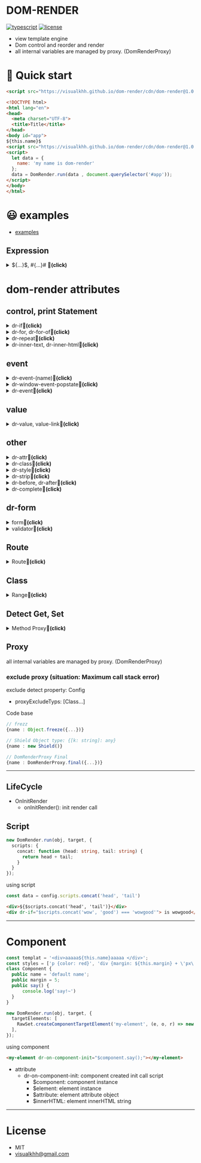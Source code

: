 DOM-RENDER  
===   
[![typescript](https://img.shields.io/badge/-npm-black?logo=npm)](https://www.npmjs.com/package/dom-render) [![license](https://img.shields.io/badge/license-MIT-green)](LICENSE.md)
* view template engine
* Dom control and reorder and render
* all internal variables are managed by proxy. (DomRenderProxy)

# 🚀 Quick start 
```html
<script src="https://visualkhh.github.io/dom-render/cdn/dom-render@1.0.73.js"></script>
```
```html
<!DOCTYPE html>
<html lang="en">
<head>
  <meta charset="UTF-8">
  <title>Title</title>
</head>
<body id="app">
${this.name}$
<script src="https://visualkhh.github.io/dom-render/cdn/dom-render@1.0.73.js"></script>
<script>
  let data = {
    name: 'my name is dom-render'
  };
  data = DomRender.run(data , document.querySelector('#app'));
</script>
</body>
</html>
```

# 😃 examples
- [examples](./examples)


## Expression
<details>
  <summary>${...}$, #{...}# <strong>🔻(click)</strong></summary>

### ${}$ innerTEXT, #{}# innerHTML
```html
<body id="app">
${this.name}$  <!-- outout: <i>my name is dom-render</i> -->
#{this.name}# <!-- outout text is italic: my name is dom-render -->
<script>
  let data = {
    name: '<i>my name is dom-render</i>'
  };
  data = DomRender.run(data , document.querySelector('#app'));
</script>
</body>
```
</details>

# dom-render attributes

## control, print Statement
<details>
  <summary>dr-if<strong>🔻(click)</strong></summary>

### if element render
```html
<body id="app">
  <div dr-if="true">true</div>  <!-- render -->
  <div dr-if="this.gender === 'M'">gender: M</div> <!-- No Render -->
<script>
  let data = {
    gender: 'F'
  };
  data = DomRender.run(data , document.querySelector('#app'));
</script>
</body>
```
</details>

<details>
  <summary>dr-for, dr-for-of<strong>🔻(click)</strong></summary>

```html
<div dr-for="var i = 0; i < this.friends.length; i++"> friend</div>
<div dr-for-of="this.friends"> ${#it#.name}$</div>
<div dr-for-of="$range(10, 20)"><div>${#it#}$</div><div>
<div dr-for="var i = 1 ; i <= 9 ; i++" dr-it="i">
  ${#it#}$ *
  <scope dr-for="var y = 1 ; y <= 9 ; y++" dr-it="y" dr-var="superIt=#it#" dr-strip="true">
    #it# = ${var.superIt * #it#}$
  </scope>
</div>
```
</details>

<details>
  <summary>dr-repeat<strong>🔻(click)</strong></summary>

```html
<div dr-repeat="10"><div>#it#</div></div>
<div dr-repeat="$range(10, 20)"><div>#it#</div></div>
<div dr-repeat="$range(10, 20, 5)"><div>#it#</div></div>
<div dr-repeat="$range('10..5, 2')"><div>#it#</div></div>
```
</details>

<details>
  <summary>dr-inner-text, dr-inner-html<strong>🔻(click)</strong></summary>

```html
<div dr-inner-text="'<b>aa</b> <button dr-event-click=\'alert(1)\'>aa</button>'"> friend</div>
<div dr-inner-html="'<b>aa</b> <button dr-event-click=\'alert(1)\'>aa</button>'"> friend</div>
```
</details>


## event
<details>
  <summary>dr-event-(name)<strong>🔻(click)</strong></summary>

* click, mousedown, mouseup, dblclick, mouseover, mouseout, mousemove, mouseenter, mouseleave, contextmenu, keyup, keydown, keypress, change, input, submit, resize, focus, blur
* ref: element
* variable: $event, $target
```html
click: <button dr-event-click="this.name = 'name' + new Date()">click</button> <br>
change: <input type="text" dr-event-change="this.name = $target.value"> <br>
input: <input type="text" dr-event-input="this.name = $target.value"> <br>
keyup: <input type="text" dr-event-keyup="this.name = $target.value"> <br>
...
keydown: <input type="text" dr-event-keydown="this.name = $target.value"><br>
submit: <form dr-event-submit="console.log($event); $event.preventDefault();"><input type="text"> <button type="submit">submit</button></form><br>
```
</details>

<details>
  <summary>dr-window-event-popstate<strong>🔻(click)</strong></summary>

* ref: window
* variable: $target

```html
window-event-popstate: <input type="text" dr-window-event-popstate="alert(this.name)"><br>
```
</details>

<details>
  <summary>dr-event<strong>🔻(click)</strong></summary>

* other event
* ref: element
* variable: $params, $event


```html
<input dr-event:bind='eventName1, eventName2' dr-event="console.log('event', $params, $event)"  type="text">
```
</details>



## value
<details>
  <summary>dr-value, value-link<strong>🔻(click)</strong></summary>

* dr-value
  * The value is assigned the first time.
* dr-value-link
  * Value and variable values are referencing each other. It affects each other when changing. (Immediate reflection event: input)

```html
dr-value: <input type="text" dr-value="this.office.name"> <br>
dr-value-link: <input type="text" dr-value-link="this.office.addr.street"> <br>
```
</details>

## other
<details>
  <summary>dr-attr<strong>🔻(click)</strong></summary>

```html
<textarea dr-attr="{rows: this.age/2, cols: this.age}"></textarea>
<div dr-attr="{wow: '123', good: 123444}"></div>
<div dr-attr="['wow=123', 'good=123444']"></div>
<div dr-attr="'wow=123, good=123444'"></div>
```
</details>

<details>
  <summary>dr-class<strong>🔻(click)</strong></summary>

```html
<div dr-class="{big: this.age > 50, red: this.age > 50}"></div>
<div dr-class="'big yellow ' + (this.age > 50 ? 'old' : 'young')"></div>
<div dr-class="['small', 'yellow']"></div>
```
</details>

<details>
  <summary>dr-style<strong>🔻(click)</strong></summary>

```html
<div dr-style="{fontSize: this.age + 'px'}"> style </div>
<div dr-style="{'font-size': '20px'}"> style</div>
<div dr-style="'font-size: ' + this.age +'px; margin: ' + this.age + 'px'"> style </div>
<div dr-style="['font-size: ' + this.age +'px', 'margin: ' + this.age + 'px']"> style </div>
```
</details>

<details>
  <summary>dr-strip<strong>🔻(click)</strong></summary>

```html
<div dr-strip="true"><span>hello</span></div> <!-- output html : <span>hello</span> -->
```
</details>

<details>
  <summary>dr-before, dr-after<strong>🔻(click)</strong></summary>

```html
<div dr-before="console.log('process before')" dr-after="console.log('process after')"></div>
```
</details>

<details>
  <summary>dr-complete<strong>🔻(click)</strong></summary>

```html
<select dr-value-link="this.currentContry" dr-event-change="this.contryChange($event)">
  <option dr-for-of="this.languages" dr-value="#it#.key" dr-complete="this.currentContry='defaultValue'">${#it#.title}$</option>
</select>
```
</details>

## dr-form
<details>
  <summary>form<strong>🔻(click)</strong></summary>
* event: change  
* modify change: dr-form:event="input"

```html
<body id="app">
<form dr-form="this.form" dr-event-submit="this.submit(); $event.preventDefault();">
  name: <input name="name">
  age: <input name="age">
  <button type="submit">submit</button>
</form>
<script>
  let data = {
    form: {},
    submit() {
      console.log(this.form);
    }
  };
  data = DomRender.run(data , document.querySelector('#app'));
</script>
</body>
<!-- 💥 submit call --> 
<!-- console: {name: 'name data', age: 'age data'}  -->
```
</details>

<details>
  <summary>validator<strong>🔻(click)</strong></summary>

```html
<body id="app">
<form dr-form="this.form" dr-event-submit="this.submit(); $event.preventDefault();">
    name: <input name="name">
    age: <input name="age">
    <button type="submit">submit</button>
</form>
<script>
    const form = new FormValidator();
    form.name = new NotEmptyValidator();
    form.age = new NotEmptyValidator();
    let data = {
        form,
        submit() {
            if (this.form.valid()){
                console.log('valid');
            } else {
                console.log('inValid');
            }
        }
    };
    data = DomRender.run(data , document.querySelector('#app'));
</script>
</body>
```
validator
- Validator (abstract)
- ValidatorArray (abstract)
- AllCheckedValidatorArray
- AllUnCheckedValidatorArray
- CheckedValidator
- CountEqualsCheckedValidatorArray
- CountEqualsUnCheckedValidatorArray
- CountGreaterThanCheckedValidatorArray
- CountGreaterThanEqualsCheckedValidatorArray
- CountGreaterThanEqualsUnCheckedValidatorArray
- CountGreaterThanUnCheckedValidatorArray
- CountLessThanCheckedValidatorArray
- CountLessThanEqualsCheckedValidatorArray
- CountLessThanEqualsUnCheckedValidatorArray
- CountLessThanUnCheckedValidatorArray
- CountUnCheckedValidatorArray
- EmptyValidator
- ExcludeCheckedValidatorArray
- FormValidator
- IncludeCheckedValidatorArray
- MultipleValidator
- NonPassValidator
- NotEmptyValidator
- NotRegExpTestValidator
- PassValidator
- RegExpTestValidator
- RequiredValidator
- UnCheckedValidator
- ValidMultipleValidator
- ValidValidator
- ValidValidatorArray
- ValueEqualsValidator
- ValueNotEqualsValidator
</details>



## Route
<details>
  <summary>Route<strong>🔻(click)</strong></summary>

- [examples](./examples/router)

* config routerType: 'hash' | 'path'  (default: 'hash')
```typescript
// Config
const config: Config = {
  window
};
config.targetElements = [
  RawSet.createComponentTargetElement('page-main', (e, o, r) => new Main(), MainTemplate, undefined, config),
  RawSet.createComponentTargetElement('page-second', (e, o, r) => new Second(), SecondTemplate, undefined, config),
  RawSet.createComponentTargetElement('page-detail', (e, o, r) => new Detail(), DetailTemplate, undefined, config)
];
config.routerType = 'hash';
const data = DomRender.run(new Data(), document.querySelector('#app')!, config);
```
```html
<header>
    <button dr-event-click="$router.go('/')">main</button>
    <button dr-event-click="$router.go('/second', {secondata: 555})">second</button>
    <button dr-event-click="$router.go('/detail/25?name=zzz')">detail</button>
  </div>
</header>
<main>
  <page-main dr-if="$router.test('/')"></page-main>
  <page-second dr-if="$router.test('/second')"></page-second>
  <page-detail url='/detail/{id:[0-9]+}' dr-if="$router.test($attribute.url)" dr-on-create="$router.getRouteData($attribute.url)"></page-detail>
</main>
```

```typescript
import {RouteData} from 'dom-render/routers/Router';
import {OnCreateRender} from 'dom-render/lifecycle/OnCreateRender';

export class Detail implements OnCreateRender {
    name = 'Detail';

    onCreateRender(routeData: RouteData) {
        console.log('routeData->', routeData);
    }
}
```
```typescript
// RouteData type
type RouteData = {
  path: string;
  url: string;
  data?: any;
  searchParams: URLSearchParams;
  pathData?: any;
}
```
</details>



## Class
<details>
  <summary>Range<strong>🔻(click)</strong></summary>

```javascript
const range = new Range(100,55, 10);
for (let data of new Range(100,55, 10)) {
  console.log(data);
}
const rangeArray = new Range(100,55, 10).toArray();
```
</details>

## Detect Get, Set
<details>
  <summary>Method Proxy<strong>🔻(click)</strong></summary>

### using detect
```typescript
{
    name: 'dom-render'
    onBeforeReturnSet: (name: string, value: any, fullpath: string[]) => {
        console.log('set name-->', name, value, fullpath);
    }
    onBeforeReturnGet: (name: string, value: any, fullpath: string[]) => {
        console.log('get name-->', name, value, fullpath);
    }
}
```
exclude detect property: Config
- proxyExcludeOnBeforeReturnGets: ['propertyName']
- proxyExcludeOnBeforeReturnSets: ['propertyName']
---

### OnBeforeReturnSet
```typescript
export interface OnBeforeReturnSet {
    onBeforeReturnSet(name: string, value: any, fullPath?: string[]): void;
}
```
### OnBeforeReturnGet
```typescript
export interface OnBeforeReturnGet {
    onBeforeReturnGet(name: string, value: any, fullPath?: string[]): void;
}
```
</details>



## Proxy
all internal variables are managed by proxy. (DomRenderProxy)
### exclude proxy (situation: Maximum call stack error)
exclude detect property: Config
- proxyExcludeTyps: [Class...]

Code base
```typescript
// frezz
{name : Object.freeze({...})}

// Shield Object type: {[k: string]: any}
{name : new Shield()}

// DomRenderProxy Final
{name : DomRenderProxy.final({...})}
```
--- 


## LifeCycle
* OnInitRender
  * onInitRender(): init render call

## Script
```typescript
new DomRender.run(obj, target, {
  scripts: {
    concat: function (head: string, tail: string) {
      return head + tail; 
    }
  }
});
```
using script
```typescript
const data = config.scripts.concat('head', 'tail')
```
```html
<div>${$scripts.concat('head', 'tail')}</div>
<div dr-if="$scripts.concat('wow', 'good') === 'wowgood'"> is wowgood</div>
```

---
# Component
```typescript
const templat = '<div>aaaaa${this.name}aaaaa </div>';
const styles = ['p {color: red}', 'div {margin: ${this.margin} + \'px\' }'];
class Component {
  public name = 'default name';
  public margin = 5;
  public say() {
      console.log('say!~')
  }
}

new DomRender.run(obj, target, {
  targetElements: [
    RawSet.createComponentTargetElement('my-element', (e, o, r) => new Component(), templat, styles, config)
  ],
});
```
using component
```html
<my-element dr-on-component-init="$component.say();"></my-element>
```
- attribute
  - dr-on-component-init: component created init call script
    - $component: component  instance
    - $element: element instance
    - $attribute: element attribute object
    - $innerHTML: element innerHTML string
---

# License
* MIT
* visualkhh@gmail.com
